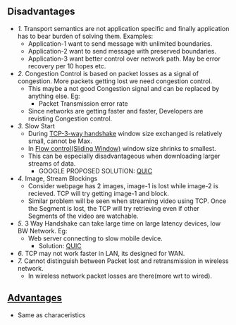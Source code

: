 ## Disadvantages
- *1.* Transport semantics are not application specific and finally application has to bear burden of solving them. Examples:
  - Application-1 want to send message with unlimited boundaries.
  - Application-2 want to send message with preserved boundaries.
  - Application-3 want better control over network path. May be error recovery per 10 hopes etc.
- *2.* Congestion Control is based on packet losses as a signal of congestion. More packets getting lost we need congestion control.
  - This maybe a not good Congestion signal and can be replaced by anything else. Eg:
    - Packet Transmission error rate
  - Since networks are getting faster and faster, Developers are revisting Congestion control.
- *3.* Slow Start
  - During [TCP-3-way handshake](../State_Transition_Diagram) window size exchanged is relatively small, cannot be Max.
  - In [Flow control(Sliding Window)](../Characteristics/Flow_and_Congestion_Control/TCP_Flow_Control/Sliding_Window) window size shrinks to smallest.
  - This can be especially disadvantageous when downloading larger streams of data. 
    - GOOGLE PROPOSED SOLUTION: [QUIC](../../Google_QUIC)
- *4.* Image, Stream Blockings
  - Consider webpage has 2 images, image-1 is lost while image-2 is recieved. TCP will try getting image-1 and block. 
  - Similar problem will be seen when streaming video using TCP. Once the Segment is lost, the TCP will try retrieving even if other Segments of the video are watchable.
- *5.* 3 Way Handshake can take large time on large latency devices, low BW Network. Eg:
  - Web server connecting to slow mobile device.
    - Solution: [QUIC](../../Google_QUIC)
- *6.* TCP may not work faster in LAN, its designed for WAN.
- *7.* Cannot distinguish between Packet lost and retransmission in wireless network.
  - In wireless network packet losses are there(more wrt to wired).

## [Advantages](../Characteristics)
- Same as characeristics

